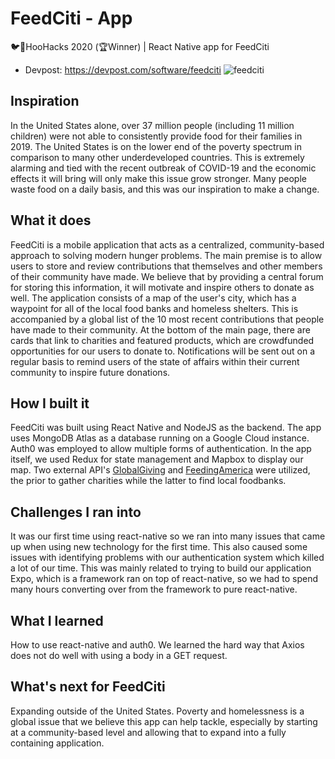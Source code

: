 # FeedCiti - App
🐦📱HooHacks 2020 (🏆Winner) | React Native app for FeedCiti
- Devpost: https://devpost.com/software/feedciti
![feedciti](https://i.imgur.com/DVya4LZ.png)
## Inspiration
In the United States alone, over 37 million people (including 11 million children) were not able to consistently provide food for their families in 2019. The United States is on the lower end of the poverty spectrum in comparison to many other underdeveloped countries. This is extremely alarming and tied with the recent outbreak of COVID-19 and the economic effects it will bring will only make this issue grow stronger. Many people waste food on a daily basis, and this was our inspiration to make a change.

## What it does
FeedCiti is a mobile application that acts as a centralized, community-based approach to solving modern hunger problems. The main premise is to allow users to store and review contributions that themselves and other members of their community have made. We believe that by providing a central forum for storing this information, it will motivate and inspire others to donate as well. The application consists of a map of the user's city, which has a waypoint for all of the local food banks and homeless shelters. This is accompanied by a global list of the 10 most recent contributions that people have made to their community. At the bottom of the main page, there are cards that link to charities and featured products, which are crowdfunded opportunities for our users to donate to. Notifications will be sent out on a regular basis to remind users of the state of affairs within their current community to inspire future donations. 

## How I built it
FeedCiti was built using React Native and NodeJS as the backend. The app uses MongoDB Atlas as a database running on a Google Cloud instance. Auth0 was employed to allow multiple forms of authentication. In the app itself, we used Redux for state management and Mapbox to display our map. Two external API's [GlobalGiving](https://www.globalgiving.org/api/) and [FeedingAmerica](https://www.feedingamerica.org/find-your-local-foodbank) were utilized, the prior to gather charities while the latter to find local foodbanks.

## Challenges I ran into
It was our first time using react-native so we ran into many issues that came up when using new technology for the first time. This also caused some issues with identifying problems with our authentication system which killed a lot of our time. This was mainly related to trying to build our application Expo, which is a framework ran on top of react-native, so we had to spend many hours converting over from the framework to pure react-native.

## What I learned
How to use react-native and auth0. We learned the hard way that Axios does not do well with using a body in a GET request.

## What's next for FeedCiti
Expanding outside of the United States. Poverty and homelessness is a global issue that we believe this app can help tackle, especially by starting at a community-based level and allowing that to expand into a fully containing application.
